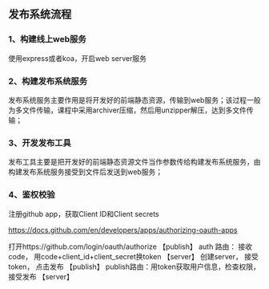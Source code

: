## 发布系统流程

### 1、构建线上web服务
使用express或者koa，开启web server服务
### 2、构建发布系统服务
发布系统服务主要作用是将开发好的前端静态资源，传输到web服务；该过程一般为多文件传输，课程中采用archiver压缩，然后用unzipper解压，达到多文件传输；
### 3、开发发布工具
发布工具主要是把开发好的前端静态资源文件当作参数传给构建发布系统服务，由构建发布系统服务接受到文件后发送到web服务；
### 4、鉴权校验
注册github app，获取Client ID和Client secrets

https://docs.github.com/en/developers/apps/authorizing-oauth-apps

打开https://github.com/login/oauth/authorize 【publish】
auth 路由： 接收code， 用code+client_id+client_secret换token 【server】
创建server， 接受token， 点击发布 【publish】
publish路由：用token获取用户信息，检查权限，接受发布 【server】